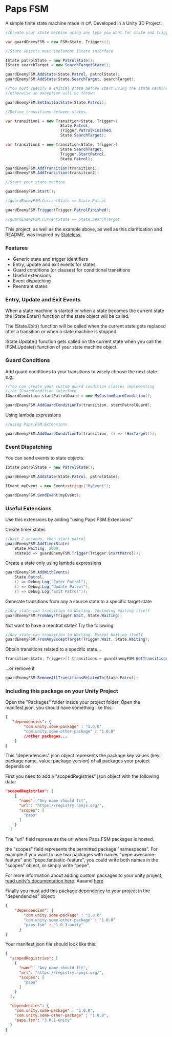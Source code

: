 # Paps FSM 

A simple finite state machine made in c#. Developed in a Unity 3D Project.

```csharp
//Create your state machine using any type you want for state and trigger identifiers

var guardEnemyFSM = new FSM<State, Trigger>();

//State objects must implement IState interface

IState patrolState = new PatrolState();
IState searchTarget = new SearchTargetState();

guardEnemyFSM.AddState(State.Patrol, patrolState);
guardEnemyFSM.AddState(State.SearchTarget, searchTarget);

//You must specify a initial state before start using the state machine
//otherwise an exception will be thrown

guardEnemyFSM.SetInitialState(State.Patrol);

//Define transitions between states.

var transition1 = new Transition<State, Trigger>(
                        State.Patrol, 
                        Trigger.PatrolFinished, 
                        State.SearchTarget);

var transition2 = new Transition<State, Trigger>(
                        State.SearchTarget, 
                        Trigger.StartPatrol, 
                        State.Patrol);

guardEnemyFSM.AddTransition(transition1);
guardEnemyFSM.AddTransition(transition2);

//Start your state machine

guardEnemyFSM.Start();

//guardEnemyFSM.CurrentState == State.Patrol

guardEnemyFSM.Trigger(Trigger.PatrolFinished);

//guardEnemyFSM.CurrentState == State.SearchTarget
```

This project, as well as the example above, as well as this clarification and README, was inspired by [Stateless](https://github.com/dotnet-state-machine/stateless).

### Features

 * Generic state and trigger identifiers
 * Entry, update and exit events for states
 * Guard conditions (or clauses) for conditional transitions
 * Useful extensions
 * Event dispatching
 * Reentrant states

### Entry, Update and Exit Events

When a state machine is started or when a state becomes the current state the IState.Enter() function of the state object will be called.

The IState.Exit() function will be called when the current state gets replaced after a transition or when a state machine is stopped.

IState.Update() function gets called on the current state when you call the IFSM.Update() function of your state machine object.

### Guard Conditions

Add guard conditions to your transitions to wisely choose the next state. e.g.:

```csharp
//You can create your custom guard condition classes implementing 
//the IGuardCondition interface
IGuardCondition startPatrolGuard = new MyCustomGuardCondition();

guardEnemyFSM.AddGuardConditionTo(transition, startPatrolGuard);
```

Using lambda expressions

```csharp
//using Paps.FSM.Extensions

guardEnemyFSM.AddGuardConditionTo(transition, () => !HasTarget());
```

### Event Dispatching

You can send events to state objects.

```csharp
IState patrolState = new PatrolState();

guardEnemyFSM.AddState(State.Patrol, patrolState);

IEvent myEvent = new Event<string>("MyEvent");

guardEnemyFSM.SendEvent(myEvent);
```

### Useful Extensions

Use this extensions by adding "using Paps.FSM.Extensions"

Create timer states

```csharp
//Wait 2 seconds, then start patrol
guardEnemyFSM.AddTimerState(
    State.Waiting, 2000,
    stateId => guardEnemyFSM.Trigger(Trigger.StartPatrol));
```

Create a state only using lambda expressions

```csharp
guardEnemyFSM.AddWithEvents(
    State.Patrol, 
    () => Debug.Log("Enter Patrol"), 
    () => Debug.Log("Update Patrol"), 
    () => Debug.Log("Exit Patrol"));
```

Generate transitions from any a source state to a specific target state

```csharp
//Any state can transition to Waiting. Including Waiting itself
guardEnemyFSM.FromAny(Trigger.Wait, State.Waiting);
```

Not want to have a reentrat state? Try the following

```csharp
//Any state can transition to Waiting. Except Waiting itself
guardEnemyFSM.FromAnyExceptTarget(Trigger.Wait, State.Waiting);
```

Obtain transitions related to a specific state...

```csharp
Transition<State, Trigger>[] transitions = guardEnemyFSM.GetTransitionsRelatedTo(State.Patrol);
```

...or remove it

```csharp
guardEnemyFSM.RemoveAllTransitionsRelatedTo(State.Patrol);
```

### Including this package on your Unity Project

Open the "Packages" folder inside your project folder. Open the manifest.json, you should have something like this:

```json
{
   "dependencies": {
        "com.unity.some-package" : "1.0.0"
        "com.unity.some-other-package" : "1.0.0"
        //other packages...
    }
}
```

This "dependencies" json object represents the package key values (key: package name, value: package version) of all packages your project depends on.

First you need to add a "scopedRegistries" json object with the following data:

```json
"scopedRegistries": [
    {
      "name": "Any name should fit",
      "url": "https://registry.npmjs.org/",
      "scopes": [
        "paps"
      ]
    }
  ]
```

The "url" field represents the url where Paps.FSM packages is hosted.

the "scopes" field represents the permitted package "namespaces". For example if you want to use two packages with names "pepe.awesome-feature" and "pepe.fantastic-feature", you could write both names in the "scopes" object, or simply write "pepe".

For more information about adding custom packages to your unity project, [read unity's documentation here](https://docs.unity3d.com/Manual/CustomPackages.html). Aaaand [here](https://docs.unity3d.com/Manual/upm-manifestPkg.html)

Finally you must add this package dependency to your project in the "dependencies" object:

```json
{
    "dependencies": {
        "com.unity.some-package" : "1.0.0"
        "com.unity.some-other-package" : "1.0.0"
        "paps.fsm" : "1.0.3-unity"
      }
}
```

Your manifest.json file should look like this:

```json
{
  "scopedRegistries": [
    {
      "name": "Any name should fit",
      "url": "https://registry.npmjs.org/",
      "scopes": [
        "paps"
      ]
    }
  ],

  "dependencies": {
    "com.unity.some-package" : "1.0.0",
    "com.unity.some-other-package" : "1.0.0",
    "paps.fsm": "3.0.1-unity"
  }
}
```